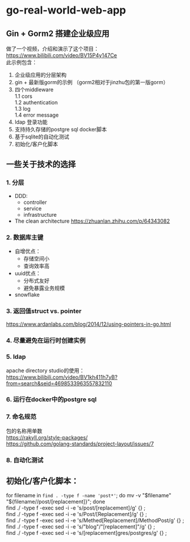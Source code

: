 # go-real-world-web-app

## Gin + Gorm2 搭建企业级应用
做了一个视频，介绍和演示了这个项目：https://www.bilibili.com/video/BV15P4y147Ce  
此示例包含：  
1. 企业级应用的分层架构
2. gin + 最新版gorm的示例 （gorm2相对于jinzhu包的第一版gorm）
3. 四个middleware  
  1.1 cors  
  1.2 authentication  
  1.3 log  
  1.4 error message  
4. ldap 登录功能  
5. 支持持久存储的postgre sql docker脚本
6. 基于sqlite的自动化测试 
7. 初始化/客户化脚本

## 一些关于技术的选择  
### 1. 分层
  * DDD:  
    - controller  
    - service  
    - infrastructure
  * The clean architecture  https://zhuanlan.zhihu.com/p/64343082
### 2. 数据库主键
* 自增优点：
  - 存储空间小
  - 查询效率高
* uuid优点：
  - 分布式友好
  - 避免暴露业务规模
* snowflake
### 3. 返回值struct vs. pointer  
https://www.ardanlabs.com/blog/2014/12/using-pointers-in-go.html
### 4. 尽量避免在运行时创建实例
### 5. ldap
apache directory studio的使用：
https://www.bilibili.com/video/BV1kh411h7yB?from=search&seid=4698533963557832110
### 6. 运行在docker中的postgre sql
### 7. 命名规范  
包的名称用单数  
https://rakyll.org/style-packages/  
https://github.com/golang-standards/project-layout/issues/7
### 8. 自动化测试



## 初始化/客户化脚本：
for filename in `find . -type f -name 'post*'`; do mv -v "$filename" "${filename//post/[replacement]}"; done  
find ./ -type f -exec sed -i -e 's/post/[replacement]/g' {} \;  
find ./ -type f -exec sed -i -e 's/Post/[Replacement]/g' {} \;  
find ./ -type f -exec sed -i -e 's/Methed[Replacement]/MethodPost/g' {} \;  
find ./ -type f -exec sed -i -e 's/"blog"/"[replacement]"/g' {} \;  
find ./ -type f -exec sed -i -e 's/[replacement]gres/postgres/g' {} \;  

